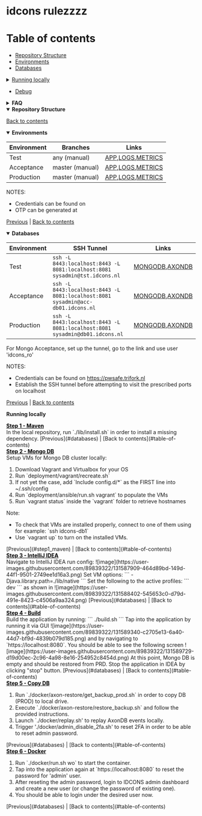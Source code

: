 <link rel="stylesheet" href="https://abelovgit.github.io/tst/styles.css" />

# idcons rulezzzz

# Table of contents
* [Repository Structure](#repository-structure)
* [Environments](#environments)
* [Databases](#databases)
<details>
<summary> <a href="#running-locally"> Running locally </a> </summary> 
  
  * [Maven](#step1_maven) 
  * [Mongo DB](#step2_mongo)  
  * [IDEA](#step3_idea)
  * [Command Line](#command-line)
  * [Setup Initial Data](#setup-initial-data)
  * [Docker](#docker)
  * [Mail service](#mail-service)  
  
 </details>
 
* [Debug](#debug)

<details>
<summary> <b> FAQ </b> </summary>
   * [How do I make a change to what is in production?](#how-do-i-make-a-change-to-what-is-in-production)
   * [How do I take something which is already fixed on master (or another source branch) to production without taking along other commits already on master?](#how-do-i-take-something-which-is-already-fixed-on-master-or-another-source-branch-to-production-without-taking-along-other-commits-already-on-master)
   * [How to replay events](#how-to-replay-events)
   * [How to generate ETPA orders in ACC environment](#how-to-generate-etpa-orders-in-acc-environment)
   * [How to apply a quick fix in the NGINX config](#how-to-apply-a-quick-fix-in-the-nginx-config)
   * [How to copy data from ACC or PROD to your local laptop](#how-to-copy-data-from-acc-or-prod-to-your-local-laptop)
   * [How to connect to mongodb acc/prod read/write](#how-to-connect-to-mongodb-accprod-readwrite)
   * [How to connect to mongodb dev read/write](#how-to-connect-to-mongodb-dev-readwrite)
   <!--* [How to connect to mongodb acc/prod read/write (2)](#how-to-connect-to-mongodb-accprod-readwrite-2)-->
   * [How to replace self signed certificates (For Mongodb nodes connection, WebApp to Mongodb connection & Manual operations connections)](#how-to-replace-self-signed-certificates-for-mongodb-nodes-connection-webapp-to-mongodb-connection--manual-operations-connections)
   * [How to replace client facing certificates from external certificate authority](#how-to-replace-client-facing-certificates-from-external-certificate-authority)
   * [How to replace Axon snapshot files](#how-to-replace-axon-snapshot-files)
   * [How to update OR-tools](#how-to-update-or-tools)
   * [How to analyse event handling performance](#how-to-analyse-event-handling-performance)
 </details>


<div id="repository-structure" class="tab-content" markdown="1">
<details open markdown="1">
<summary> <b> Repository Structure </b> </summary>

[Back to contents](#table-of-contents)

</details>

</div>

<!--++++++++++++++++++++++++++++++++++++++++++++++++++++++++++++++++++++++++++++++++++++++++++++++++++++++++++++++++++++++++++++++++++++++++++++++-->
<div id="environments" class="tab-content" markdown="1">
<details open markdown="1">
<summary> <b> Environments </b> </summary>
 
| Environment | Branches        | Links                                                                                                                              |
|-------------|-----------------|-------------------------------------------------------------------------------------------------------------------------------------|
| Test        | any (manual)    | [APP](https://tst.idcons.nl),[LOGS](https://tst.idcons.nl:5601),[METRICS](https://tst.idcons.nl:3000/)                              |
| Acceptance  | master (manual) | [APP](https://acc.idcons.nl),[LOGS](https://acc-monitoring.idcons.nl:5601),[METRICS](https://acc-monitoring.idcons.nl:3000/)        |
| Production  | master (manual) | [APP](https://idcons.nl),[LOGS](https://monitoring.idcons.nl:5601),[METRICS](https://monitoring.idcons.nl:3000/) 
 
NOTES: 
* Credentials can be found on [](https://pwsafe.trifork.nl)
* OTP can be generated at [](https://totp.danhersam.com/)

[Previous](#repository-structure) | [Back to contents](#table-of-contents)

</details>

</div>

<!--++++++++++++++++++++++++++++++++++++++++++++++++++++++++++++++++++++++++++++++++++++++++++++++++++++++++++++++++++++++++++++++++++++++++++++++-->
<div id="databases" class="tab-content" markdown="1">
<details open markdown="1">
<summary> <b> Databases </b> </summary>

| Environment | SSH Tunnel                                                                       | Links                                                                |
|-------------|----------------------------------------------------------------------------------|----------------------------------------------------------------------|
| Test        | `ssh -L 8443:localhost:8443 -L 8081:localhost:8081 sysadmin@tst.idcons.nl`       | [MONGODB](https://localhost:8081/),[AXONDB](https://localhost:8443/) |
| Acceptance  | `ssh -L 8443:localhost:8443 -L 8081:localhost:8081 sysadmin@acc-db01.idcons.nl`  | [MONGODB](https://localhost:8081/),[AXONDB](https://localhost:8443/) |  
| Production  | `ssh -L 8443:localhost:8443 -L 8081:localhost:8081 sysadmin@db01.idcons.nl`      | [MONGODB](https://localhost:8081/),[AXONDB](https://localhost:8443/) |

For Mongo Acceptance, set up the tunnel, go to the link and use user 'idcons_ro' 

NOTES: 
* Credentials can be found on https://pwsafe.trifork.nl
* Establish the SSH tunnel before attempting to visit the prescribed ports on localhost

[Previous](#environments) | [Back to contents](#table-of-contents)

</details>

</div>

<!--++++++++++++++++++++++++++++++++++++++++++++++++++++++++++++++++++++++++++++++++++++++++++++++++++++++++++++++++++++++++++++++++++++++++++++++-->
<!-- <div id="running-locally" class="tab-content"> -->
<!-- <details open>
<summary> <b> Running locally </b> </summary>  -->
  
  <p> <b> Running locally </b> </p>
 
<!-- <div class="tabbed-area adjacent" markdown="1">
   <div id="box-thirteen" markdown="1">
   
      #### Maven
       Before building with Maven you need to add the missing dependency to the local repository:
       ```
       ./lib/install.sh
       ```
   </div>
 
   <div id="box-fourteen" markdown="1">
   <p>Feugiat vitae, ultricies eget, tempor sit amet, ante. Donec eu libero sit amet quam egestas semper. Aenean ultricies mi vitae est. Mauris placerat eleifend leo. Quisque sit amet est et sapien ullamcorper pharetra. Vestibulum erat wisi, condimentum sed, commodo vitae, ornare sit amet, wisi. Aenean fermentum, elit eget tincidunt condimentum, eros ipsum rutrum orci, sagittis tempus lacus enim ac dui. Donec non enim in turpis pulvinar facilisis. Ut felis. Praesent dapibus, neque id cursus faucibus, tortor neque egestas augue, eu vulputate magna eros eu erat. Aliquam erat volutpat. Nam dui mi, tincidunt quis, accumsan porttitor, facilisis luctus, metus</p>
   </div>
 
   <ul class="tabs group">
    <li><a href="#box-thirteen">Step 1</a></li>
   <li><a href="#box-fourteen">Step 2</a></li>
   </ul>
</div> -->
 

<div class="w3c">
   <div id="step1_maven">
      <a href="#step1_maven" style="color: black;"> <b> Step 1 - Maven </b> </a>
      <div>
       In the local repository, run `./lib/install.sh` in order to install a missing dependency.
        [Previous](#databases) | [Back to contents](#table-of-contents)     
      </div>
   </div>

   <div id="step2_mongo">
      <a href="#step2_mongo" style="color: black;"> <b> Step 2 - Mongo DB </b> </a>
      <div>
         Setup VMs for Mongo DB cluster locally:     
       <ol>
           <li> Download Vagrant and Virtualbox for your OS </li>
           <li> Run `deployment/vagrant/recreate.sh` </li>
           <li> If not yet the case, add `Include config.d/*` as the FIRST line into ~/.ssh/config </li>
           <li> Run `deployment/ansible/run.sh vagrant` to populate the VMs </li>
           <li> Run `vagrant status` inside the `vagrant` folder to retrieve hostnames </li>
       </ol>
          Note: 
       <ul>
           <li> To check that VMs are installed properly, connect to one of them using for example: `ssh idcons-db1` </li>
           <li> Use `vagrant up` to turn on the installed VMs. </li>
       </ul> 
       [Previous](#step1_maven) | [Back to contents](#table-of-contents)  
      </div>
   </div>
 
   <div id="step3_idea">
      <a href="#step3_idea" style="color: black;"> <b> Step 3 - IntelliJ IDEA </b> </a>
      <div>
         Navigate to IntelliJ IDEA run config:
         ![image](https://user-images.githubusercontent.com/89839322/131587909-464d89bd-149d-44f1-9501-2749ee1d16a3.png)
        Set VM options:     
         ```
         -Djava.library.path=./lib/native
         ```
         Set the following to the active profiles:
         ```
         dev
         ```
       as shown in 
       ![image](https://user-images.githubusercontent.com/89839322/131588402-545653c0-d79d-491e-8423-c4506a9aa324.png)
        [Previous](#databases) | [Back to contents](#table-of-contents)     
      </div>
   </div> 
 
   <div id="step4_build">
      <a href="#step4_build" style="color: black;"> <b> Step 4 - Build </b> </a>
      <div>
       Build the application by running:
        ```
        ./build.sh
        ```
       Tap into the application by running it via GUI
       ![image](https://user-images.githubusercontent.com/89839322/131589340-c2705e13-6a40-44d7-bf9d-4839b079d185.png)
       and by navigating to `https://localhost:8080`.
       You should be able to see the following screen
       ![image](https://user-images.githubusercontent.com/89839322/131589729-d19d00ec-2c96-4a98-8e16-254952c8454d.png)
       At this point, Mongo DB is empty and should be restored from PRD. Stop the application in IDEA by clicking "stop" button.
        [Previous](#databases) | [Back to contents](#table-of-contents)     
      </div>
   </div> 
 
   <div id="step5_copy_db">
      <a href="#step5_copy_db" style="color: black;"> <b> Step 5 - Copy DB </b> </a>
      <div>
      <ol>
       <li> Run `./docker/axon-restore/get_backup_prod.sh` in order to copy DB (PROD) to local drive.</li>
       <li> Execute `./docker/axon-restore/restore_backup.sh` and follow the provided instructions.</li>   
       <li> Launch `./docker/replay.sh' to replay AxonDB events locally.</li>
       <li> Trigger './docker/admin_disable_2fa.sh' to reset 2FA in order to be able to reset admin password.</li>
       </ol>
        [Previous](#databases) | [Back to contents](#table-of-contents)         
      </div>
   </div> 
 
   <div id="step6_docker">
      <a href="#step6_docker" style="color: black;"> <b> Step 6 - Docker </b> </a>
      <div>
      <ol>
       <li> Run `./docker/run.sh wo` to start the container.</li>
       <li> Tap into the application again at `https://localhost:8080` to reset the password for 'admin' user.</li>   
       <li> After reseting the admin password, login to IDCONS admin dashboard and create a new user (or change the password of existing one).</li>  
       <li> You should be able to login under the desired user now.</li>  
       </ol>
        [Previous](#databases) | [Back to contents](#table-of-contents)         
      </div>
   </div>  


</div>
  
<!-- </details> -->

<!-- </div>  -->

